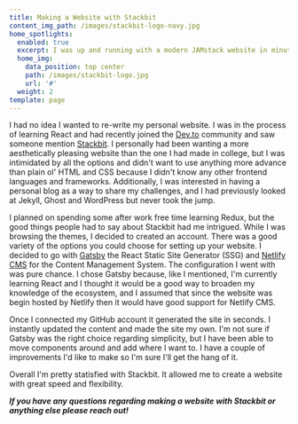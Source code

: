 ```yaml
---
title: Making a Website with Stackbit
content_img_path: /images/stackbit-logo-navy.jpg
home_spotlights:
  enabled: true
  excerpt: I was up and running with a modern JAMstack website in minutes.
  home_img:
    data_position: top center
    path: /images/stackbit-logo.jpg
    url: '#'
  weight: 2
template: page
---
```

I had no idea I wanted to re-write my personal website. I was in the process of learning React and had recently joined the [Dev.to](https://dev.to/darkes) community and saw someone mention [Stackbit](https://www.stackbit.com). I personally had been wanting a more aesthetically pleasing website than the one I had made in college, but I was intimidated by all the options and didn't want to use anything more advance than plain ol' HTML and CSS because I didn't know any other frontend languages and frameworks. Additionally, I was interested in having a personal blog as a way to share my challenges, and I had previously looked at Jekyll, Ghost and WordPress but never took the jump. 

I planned on spending some after work free time learning Redux, but the good things people had to say about Stackbit had me intrigued. While I was browsing the themes, I decided to created an account. There was a good variety of the options you could choose for setting up your website. I decided to go with [Gatsby](https://www.gatsbyjs.org) the React Static Site Generator (SSG) and [Netlify CMS](https://www.netlifycms.org/) for the Content Management System. The configuration I went with was pure chance. I chose Gatsby because, like I mentioned, I'm currently learning React and I thought it would be a good way to broaden my knowledge of the ecosystem, and I assumed that since the website was begin hosted by Netlify then it would have good support for Netlify CMS. 

Once I connected my GitHub account it generated the site in seconds. I instantly updated the content and made the site my own. I'm not sure if Gatsby was the right choice regarding simplicity, but I have been able to move components around and add where I want to. I have a couple of improvements I'd like to make so I'm sure I'll get the hang of it.

Overall I'm pretty statisfied with Stackbit. It allowed me to create a website with great speed and flexibility. 

_**If you have any questions regarding making a website with Stackbit or anything else please reach out!**_
